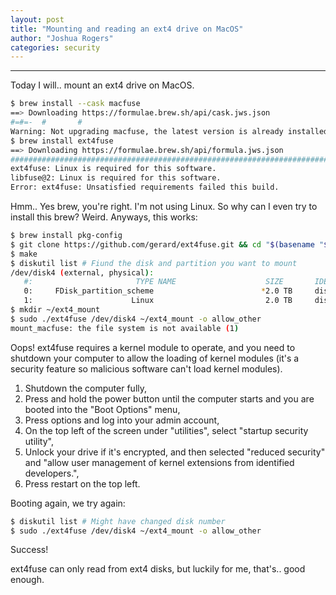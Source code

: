 ```yaml
---
layout: post
title: "Mounting and reading an ext4 drive on MacOS"
author: "Joshua Rogers"
categories: security
---
```


---

Today I will.. mount an ext4 drive on MacOS.

```bash
$ brew install --cask macfuse
==> Downloading https://formulae.brew.sh/api/cask.jws.json
#=#=-  #       #                                                                                                                                                                                                                                               #=O#-     #        #                                                                                                                                                                                                                                           -#O=- #      #          #                                                                                                                                                                                                                                      -=O#-   #        #           #                                                                                                                                                                                                                                 -=O=-#      #        #            #                                                                                                         ######################################################################################################################################################################################################################################################### 100.0%
Warning: Not upgrading macfuse, the latest version is already installed
$ brew install ext4fuse
==> Downloading https://formulae.brew.sh/api/formula.jws.json
######################################################################################################################################################################################################################################################### 100.0%
ext4fuse: Linux is required for this software.
libfuse@2: Linux is required for this software.
Error: ext4fuse: Unsatisfied requirements failed this build.
```

Hmm.. Yes brew, you're right. I'm not using Linux. So why can I even try to install this brew? Weird. Anyways, this works:

```bash
$ brew install pkg-config
$ git clone https://github.com/gerard/ext4fuse.git && cd "$(basename "$_" .git)"
$ make
$ diskutil list # Fiund the disk and partition you want to mount
/dev/disk4 (external, physical):
   #:                       TYPE NAME                    SIZE       IDENTIFIER
   0:     FDisk_partition_scheme                        *2.0 TB     disk4
   1:                      Linux                         2.0 TB     disk4s1
$ mkdir ~/ext4_mount
$ sudo ./ext4fuse /dev/disk4 ~/ext4_mount -o allow_other
mount_macfuse: the file system is not available (1)
```

Oops! ext4fuse requires a kernel module to operate, and you need to shutdown your computer to allow the loading of kernel modules (it's a security feature so malicious software can't load kernel modules).

1. Shutdown the computer fully,
2. Press and hold the power button until the computer starts and you are booted into the "Boot Options" menu,
3. Press options and log into your admin account,
4. On the top left of the screen under "utilities", select "startup security utility",
5. Unlock your drive if it's encrypted, and then selected "reduced security" and "allow user management of kernel extensions from identified developers.",
6. Press restart on the top left.

Booting again, we try again:

```bash
$ diskutil list # Might have changed disk number
$ sudo ./ext4fuse /dev/disk4 ~/ext4_mount -o allow_other
```

Success!

ext4fuse can only read from ext4 disks, but luckily for me, that's.. good enough.
